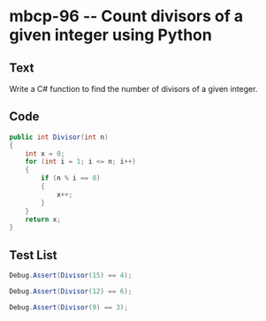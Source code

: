 # mbcp-96 -- Count divisors of a given integer using Python

## Text

Write a C# function to find the number of divisors of a given integer.

## Code

```csharp
public int Divisor(int n)
{
    int x = 0;
    for (int i = 1; i <= n; i++)
    {
        if (n % i == 0)
        {
            x++;
        }
    }
    return x;
}
```

## Test List

```csharp
Debug.Assert(Divisor(15) == 4);
```

```csharp
Debug.Assert(Divisor(12) == 6);
```

```csharp
Debug.Assert(Divisor(9) == 3);
```
